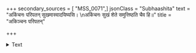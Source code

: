 +++
secondary_sources = [ "MSS_0071",]
jsonClass = "Subhaashita"
text = "अकिंचनः परिपतन् सुखमास्वादयिष्यसि।  \nअकिंचनः सुखं शेते समुत्तिष्ठति चैव हि॥"
title = "अकिञ्चनः परिपतन्"

+++

<details><summary>Text</summary>

अकिंचनः परिपतन् सुखमास्वादयिष्यसि।  
अकिंचनः सुखं शेते समुत्तिष्ठति चैव हि॥
</details>
